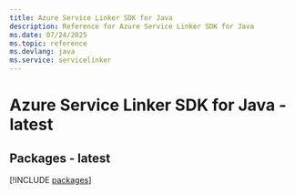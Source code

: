 ```yaml
---
title: Azure Service Linker SDK for Java
description: Reference for Azure Service Linker SDK for Java
ms.date: 07/24/2025
ms.topic: reference
ms.devlang: java
ms.service: servicelinker
---
```

# Azure Service Linker SDK for Java - latest
## Packages - latest
[!INCLUDE [packages](service-linker-index.md)]